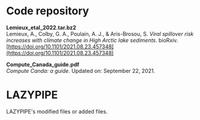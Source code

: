 Code repository
===============
**Lemieux_etal_2022.tar.bz2**<br/>
Lemieux, A., Colby, G. A., Poulain, A. J., & Aris-Brosou, S. *Viral spillover risk increases with climate change in High Arctic lake sediments*. bioRxiv. [https://doi.org/10.1101/2021.08.23.457348](https://doi.org/10.1101/2021.08.23.457348)

**Compute_Canada_guide.pdf**<br/>
*Compute Canda: a guide*. Updated on: September 22, 2021.

LAZYPIPE
===============

LAZYPIPE's modified files or added files.
